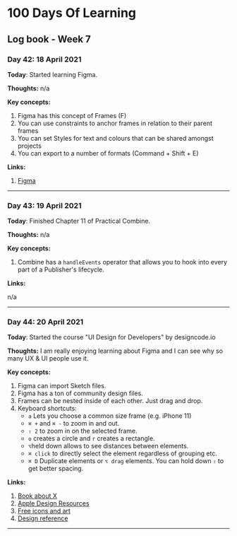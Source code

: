 # 100 Days Of Learning

## Log book - Week 7

### Day 42: 18 April 2021

**Today**: Started learning Figma.

**Thoughts:** n/a

**Key concepts:**

1. Figma has this concept of Frames (F)
2. You can use constraints to anchor frames in relation to their parent frames
3. You can set Styles for text and colours that can be shared amongst projects
4. You can export to a number of formats (Command + Shift + E)

**Links:**

1. [Figma](https://www.figma.com/)

---

### Day 43: 19 April 2021

**Today**: Finished Chapter 11 of Practical Combine.

**Thoughts:** n/a

**Key concepts:**

1. Combine has a `handleEvents` operator that allows you to hook into every part of a Publisher's lifecycle.

**Links:**

n/a

---

### Day 44: 20 April 2021

**Today**: Started the course "UI Design for Developers" by designcode.io

**Thoughts:** I am really enjoying learning about Figma and I can see why so many UX & UI people use it.

**Key concepts:**

1. Figma can import Sketch files.
2. Figma has a ton of community design files.
3. Frames can be nested inside of each other. Just drag and drop.
4. Keyboard shortcuts:
	* `a` Lets you choose a common size frame (e.g. iPhone 11)
	* `⌘ +` and `⌘ -` to zoom in and out.
	* `⇧ 2` to zoom in on the selected frame.
	* `o` creates a circle and `r` creates a rectangle.
	* `⌥`held down allows to see distances between elements.
	* `⌘ click` to directly select the element regardless of grouping etc.
	* `⌘ D` Duplicate elements or `⌥ drag` elements. You can hold down `⇧` to get better spacing.


**Links:**

1. [Book about X](http://www.example.com)
2. [Apple Design Resources](https://developer.apple.com/design/resources/)
3. [Free icons and art](https://shape.so/)
4. [Design reference](https://mobbin.design/)

---
